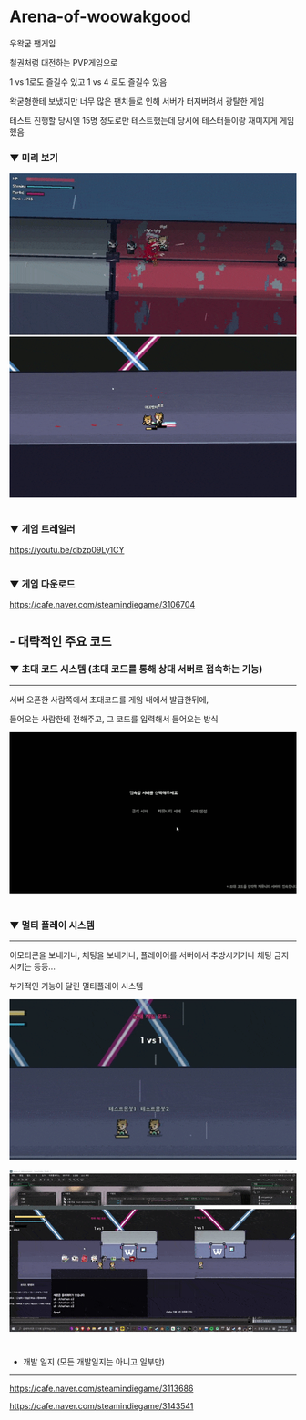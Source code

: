 # Arena-of-woowakgood


우왁굳 팬게임

철권처럼 대전하는 PVP게임으로

1 vs 1로도 즐길수 있고 1 vs 4 로도 즐길수 있음

왁굳형한테 보냈지만 너무 많은 팬치들로 인해 서버가 터져버려서 광탈한 게임

테스트 진행할 당시엔 15명 정도로만 테스트했는데 당시에 테스터들이랑 재미지게 게임 했음


### ▼ 미리 보기

![preview_1](imgs/preview_1.gif)
![preview_2](imgs/preview_2.gif)

#

### ▼ 게임 트레일러

https://youtu.be/dbzp09Ly1CY

#

### ▼ 게임 다운로드

https://cafe.naver.com/steamindiegame/3106704

#

## - 대략적인 주요 코드

### ▼ 초대 코드 시스템 (초대 코드를 통해 상대 서버로 접속하는 기능)
-------------

서버 오픈한 사람쪽에서 초대코드를 게임 내에서 발급한뒤에,

들어오는 사람한테 전해주고, 그 코드를 입력해서 들어오는 방식

![preview_4](preview_0.gif)

#

### ▼ 멀티 플레이 시스템
-------------

이모티콘을 보내거나, 채팅을 보내거나, 플레이어를 서버에서 추방시키거나 채팅 금지 시키는 등등...

부가적인 기능이 달린 멀티플레이 시스템

![preview_5](preview_1.gif)

![preview_6](preview_2.gif)


#

- 개발 일지 (모든 개발일지는 아니고 일부만)
-------------

https://cafe.naver.com/steamindiegame/3113686

https://cafe.naver.com/steamindiegame/3143541
